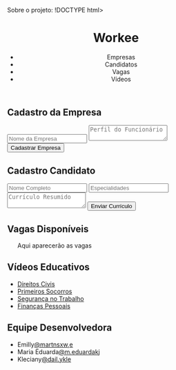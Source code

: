 Sobre o projeto:
!DOCTYPE html>
<html lang="pt br">
<head>
    <meta charset="UTF-8">
    <meta name="viewport" content="width=device-width, initial-scale=1.0">
    <title>Workee</title>
    <link rel="stylesheet" href="style.css">
</head>
<body>
    <header>
        <h1>Workee</h1>
    <nav>
        <ul>
            <li> <a>Empresas</a>
             </li>
            <li> <a>Candidatos</a>
            </li>
            <li><a>Vagas</a>
            </li>
            <li><a>Vídeos</a>
            </li>
        </ul>
    </nav>
    </header>
    <main>
        <section id='empresas'>
        <h2>Cadastro da Empresa</h2>
        <from id="fromEmpresa">
            <input type="text" placeholder="Nome da Empresa" required/>
            <textarea placeholder="Perfil do Funcionário"></textarea>
            <button type="submit"> Cadastrar Empresa</button>
        </from>
        </section>
    </main>
    <section id="candidatos">
        <h2>Cadastro Candidato</h2>
        <form id="fromCandidato">
            <input type="text" placeholder="Nome Completo" required/>
            <input type="text" placeholder="Especialidades"/>
            <textarea placeholder="Currículo Resumido"></textarea>
            <button type="submit">Enviar Currículo</button>
        </form>
    </section>
    <section id="vagas">
        <h2>Vagas Disponíveis</h2>
        <ul id="listavagas">
            <!---->Aqui aparecerão as vagas<!---->
        </ul>
    </section>
    <section id="videos">
        <h2> Vídeos Educativos</h2>
        <ul>
            <li><a href="https://youtu.be/T9aNjJnVfBU?si=ukhQTkwVKjquj7qm" target="_blank">Direitos Civis</a></li>
            <li><a href="https://youtube.com/shorts/S3aTsNctAc8?si=WpsXA_Fae9JhJXT9" target="_blank">Primeiros Socorros</a></li>
            <li><a href="https://youtu.be/o29XLUoeHsk?si=pDAdh1soTbybqcAR" target="_blank">Segurança no Trabalho</a></li>
            <li><a href="https://youtu.be/Ep65y-eQxgE?si=UpHW7_aM2qM7y5g0" target="_blank">Finanças Pessoais
            </a></li>
        </ul>
    </section>
    <section id="Equipe">
        <h2>Equipe Desenvolvedora</h2>
        <ul>
            <li>Emilly<a href="https://www.instagram.com/martnsxw.e?igsh=MTF4M2FsNmVsZXpoOQ==" target="_blank">@martnsxw,e</a></li>
            <li>Maria Eduarda<a href="https://www.instagram.com/m.eduardakj?igsh=d2pyY3ExczdmbW12" target="_blank">@m.eduardakj</a></li>
            <li>Kleciany<a href="https://www.instagram.com/dail.ykle?igsh=a3QzeXkwcmU2cng1" target="_blank">@dail.ykle</a></li>
        </ul>
    </section>
</html>
